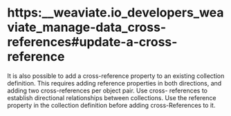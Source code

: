 # https:\_\_weaviate.io_developers_weaviate_manage-data_cross-references#update-a-cross-reference

It is also possible to add a cross-reference property to an existing collection definition. This requires adding reference properties in both directions, and adding two cross-references per object pair. Use cross- references to establish directional relationships between collections. Use the reference property in the collection definition before adding cross-References to it.
